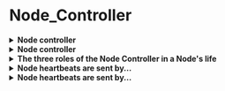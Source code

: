 # Node_Controller 

<details>
<summary>
<b>Node controller</b>
</summary>
Kubernetes control plane component that manages various aspects of nodes
</details>

<details>
<summary>
<b>Node controller</b>
</summary>
Kubernetes control plane component that manages various aspects of nodes
</details>

<details>
<summary>
<b>The three roles of the <b>Node Controller </b>in a Node's life</b>
</summary>
<b>CIDR block assignment</b>
Assigns a CIDR block to each node upon registration (if enabled)<hr><b>List of nodes</b>Synchronizes the Node Controller's internal list of nodes with the <b>cloud provider</b>'s list of available machines<hr><b>Node health monitoring</b>Manages a node's&nbsp;<b>Ready</b>&nbsp;condition depending on reachability. Evicts the node's pods if it remains unreachable
</details>

<details>
<summary>
<b>Node heartbeats are sent by...</b>
</summary>
kubelet
</details>

<details>
<summary>
<b>Node heartbeats are sent by...</b>
</summary>
kubelet
</details>

